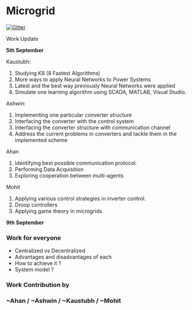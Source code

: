 # Microgrid

[![Gitter](https://badges.gitter.im/Join%20Chat.svg)](https://gitter.im/kaustubhcs/Microgrid)


Work Update

**5th September**

Kaustubh: 

1.	Studying K8 (8 Fastest Algorithms)
2.	More ways to apply Neural Networks to Power Systems
3.	Latest and the best way previously Neural Networks were applied
4.	Simulate one learning algorithm using SCADA, MATLAB, Visual Studio. 


Ashwin:

1.	Implementing one particular converter structure
2.	Interfacing the converter with the control system
3.	Interfacing the converter structure with communication channel
4.	Address the current problems in converters and tackle them in the implemented scheme

Ahan

1.	Identifying best possible communication protocol.
2.	Performing Data Acquisition
3.	Exploring cooperation between multi-agents

Mohit

1.	Applying various control strategies in inverter control.
2.	Droop controllers
3.	Applying game theory in microgrids

**9th September**

### Work for everyone

-	Centralized vs Decentralized
-	Advantages and disadvantages of each
-	How to achieve it ?
-	System model ?


### Work Contribution by

### ~Ahan / ~Ashwin / ~Kaustubh / ~Mohit
